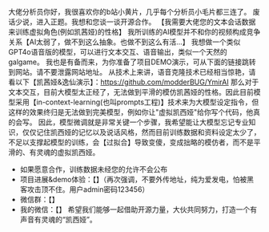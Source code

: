 

大佬分析员你好，我很喜欢你的b站小黄片，几乎每个分析员小毛片都三连了。
废话少说，进入正题。我想和您谈一谈开源合作。
【我需要大佬您的文本会话数据来训练虚拟角色(例如凯茜娅)的性格】
我所训练的AI模型并不和你的视频构成竞争关系【AI太弱了，做不到这么抽象。也做不到这么有活...】
我想做一个类似GPT4o语音版的模型，可以进行文本交互、语音输出，类似一个天然的galgame。
我也是有备而来，为你准备了项目DEMO演示，可从下面的链接跳转到网站。请不要泄露网站地址。
从技术上来讲，语音克隆技术已经相当惊艳，请看以下【凯茜娅&逸仙演示】：https://github.com/modderBUG/YmirAI
那么对于文本交互，目前大模型太正经了，无法做到平滑的模仿凯茜娅的性格。因此目前模型采用【in-context-learning(也叫prompts工程)】技术来为大模型设定指令，但这样的效果终归是无法做到完美模型，例如你让"虚拟凯西娅"给你写个代码，他真的会写。
因此，模型微调就是非常关键一个步骤，我希望能让大模型忘记专业知识，仅仅记住凯西娅的记忆以及说话风格，然而目前训练数据和资料设定太少了，不足以支撑起模型的训练，会【过拟合】导致变傻，变成拙略的模仿者，而不是平滑的、有灵魂的虚拟凯西娅。
- 如果愿意合作，训练数据未经您的允许不会公布
- 项目进展&demo体验：【】（再次强调，不要外传地址，纯为爱发电，怕被黑客攻击顶不住。用户admin密码123456）
- 微信群：【】
- 我的微信：【】
希望我们能够一起借助开源力量，大伙共同努力，打造一个有声音有灵魂的“凯西娅”。